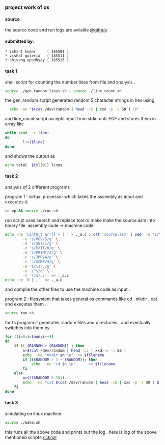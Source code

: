 ### project work of os

#### source 
the source code and run logs are avilable @[github](https://github.com/roz3x/osine/)

#### submitted by:
```
* ishant kumar     ( 185501 )
* vishal guleria   ( 185511 )
* shivang upadhyay ( 185515 ) 
```

#### task 1 
shell script for counting the number lines  from file and analysis . 
 
```sh
source ./gen_random_lines.sh | source ./line_count.sh
```

the  gen_random script generated random 5 character strings in hex using 
```sh
  echo -ne "$(cat /dev/random | head -c5 | xxd -p -l 50 ) \n"
```
and line_count script accepts input from stdin until EOF and stores them in array like 
```sh
while read  -r line;
do
        l+=($line)
done
```
and shows the output as 
```sh
echo total  ${#l[@]} lines
```

#### task 2 
analysis of 2 different programs 

program 1 : virtual processor which takes the assembly as input and executes it. 
```sh
cd vp && source ./run.sh
```
run script uses search and replace tool ro make make the source.asm into binary file. assembly code -> machine code
```sh
echo -ne 'uint8_t arr[] = { ' > ._a.c ; cat 'source.asm' | sed  -e 's/^#.*//g' \
        -e 's/MOV/5/g' \
        -e 's/SET/1/g' \
        -e 's/EXIT/0/g' \
        -e 's/PRINT/2/g' \
        -e 's/JMP/4/g' \
        -e 's/XCMP/3/g' \
        -e 's/\s/,/g' \
        -e '/^$/d' \
        -e 's/$/,/'  >> ._a.c
echo -ne '0 } ;'  >> ._a.c
```
and compile the other files to use the machine code as input . 

program 2 : filesystem that takes general os commands like cd , mkdir , cat and executes them . 
```sh
source run.sh
```
for fs program it generates random files and directories , and eventually switches into them by 
```sh
for ((i=0;i<$num;i++))
do
	if (( $RANDOM > $RANDOM)) ; then
		n=$(cat /dev/random | head -c5 | xxd -p -l 50 )
		echo  -ne "mkdir $n \n"  >> $filename
		if (($RANDOM > 3 * $RANDOM)); then
			echo  -ne "cd $n \n"	  >> $filename
		fi
	else
		n=$(($RANDOM % 30))
		echo  -ne "cat $(cat /dev/random | head -c5 | xxd -p -l 50 ) $(cat /dev/random | head -c$( echo $n ) | xxd -p -l 50 )\n"  >> $filename
	fi
done
```

#### task 3 
simulating on linux machine 
```sh
source ./make.sh
```
this runs all the above code and prints out the log .
here is log of the above mentioned scripts [rickroll](https://github.com/roz3x/osine/runs/902234194?check_suite_focus=true)
